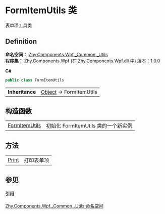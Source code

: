 # FormItemUtils 类


表单项工具类



## Definition
**命名空间：** <a href="8867d254-dcf3-0e20-11fe-18a064d1396a">Zhy.Components.Wpf._Common._Utils</a>  
**程序集：** Zhy.Components.Wpf (在 Zhy.Components.Wpf.dll 中) 版本：1.0.0

**C#**
``` C#
public class FormItemUtils
```

<table><tr><td><strong>Inheritance</strong></td><td><a href="https://learn.microsoft.com/dotnet/api/system.object" target="_blank" rel="noopener noreferrer">Object</a>  →  FormItemUtils</td></tr>
</table>



## 构造函数
<table>
<tr>
<td><a href="494d2bbe-abe7-60c0-2588-574d3f39e791">FormItemUtils</a></td>
<td>初始化 FormItemUtils 类的一个新实例</td></tr>
</table>

## 方法
<table>
<tr>
<td><a href="ffa5bb02-d858-abb3-c020-9beca1b2effa">Print</a></td>
<td>打印表单项</td></tr>
</table>

## 参见


#### 引用
<a href="8867d254-dcf3-0e20-11fe-18a064d1396a">Zhy.Components.Wpf._Common._Utils 命名空间</a>  
